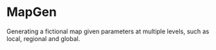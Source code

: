 # MapGen
Generating a fictional map given parameters at multiple levels, such as local, regional and global. 
